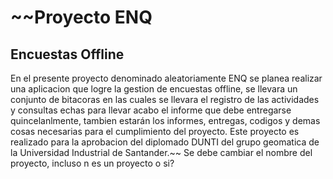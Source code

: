 # ~~Proyecto ENQ
## Encuestas Offline
En el presente proyecto denominado aleatoriamente ENQ se planea realizar una aplicacion que logre la gestion de encuestas offline, se llevara un conjunto de bitacoras en las cuales se llevara el registro de las actividades y consultas echas para llevar acabo el informe que debe entregarse quincelanlmente, tambien estarán los informes, entregas, codigos y demas cosas necesarias para el cumplimiento del proyecto. Este proyecto es realizado para la aprobacion del diplomado DUNTI del grupo geomatica de la Universidad Industrial de Santander.~~
Se debe cambiar el nombre del proyecto, incluso n es un proyecto o si?